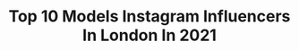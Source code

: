 ---
title: Top 10 Models Instagram Influencers In London In 2021
description: >-
  Find top models Instagram influencers in London in 2021. Most popular hashtags: #model #mood #ootd.
platform: Instagram
hits: 723
text_top: Analyze the most popular Instagram influencers on inBeat.
text_bottom: Our platform holds 723 Instagram influencers like this in London, United Kingdom for you to work with.
profiles:
  - username: "joachimgerngross3"
    fullname: >-
      Joachim Gerngroß
    bio: >-
      Model Based in London and Berlin All Images under copyright SMB Models Berlin Profile Models London Hourra Models Marseille Nice Lyon Emily Models
    location: "United Kingdom"
    followers: 28163
    engagement: 446
    commentsToLikes: 0.059486
    id: ckaowzs0lb4e60i78f57rb1l2
    verified: false
    hashtags: "#bearded, #handsomeguy, #manwithbeard, #silverbeard"
  - username: "kyratavernier"
    fullname: >-
      KYRA-JADE ♉︎
    bio: >-
      22 • 🇩🇲🇬🇧 • LDN📍• @kyratfit The Hive Models London | The Mgmt Sydney | Muse Models New York | Ice Genetics Cape Town
    location: "United Kingdom"
    followers: 20043
    engagement: 344
    commentsToLikes: 0.084606
    id: ck5he9zi2ru2z0i11tmjsp5bo
    verified: false
    hashtags: "#blacklivesmatter, #georgefloyd, #blackouttuesday, #ripgeorgefloyd"
  - username: "xanamarlenex"
    fullname: >-
      ANA MARLENE
    bio: >-
      fashion designer & model | london | 🇵🇹🇸🇹 mgmt- @representlondonpr founder | creative director of @visionbya & @jechcier_ bookings- dm or email
    location: "United Kingdom"
    followers: 10126
    engagement: 1092
    commentsToLikes: 0.047097
    id: ck14kd8dloy9x0i19iws364nm
    verified: false
    hashtags: "#pltbabe, #explorepage, #explore, #katchme"
  - username: "iamsapra"
    fullname: >-
      Raja Sapra
    bio: >-
      content creator + model London, UK 🇬🇧 @thevictoriansinghs iamsapra@hotmail.com
    location: "United Kingdom"
    followers: 15869
    engagement: 523
    commentsToLikes: 0.061871
    id: ck5zvd0133zxl0i14r633v0d0
    verified: false
    hashtags: "#ad, #iamsapra, #imwearingri, #burtonmenswear"
  - username: "hannahmurre11"
    fullname: >-
      Hannah Murrell 🌙✨
    bio: >-
      Elite | LA, Miami. W Models | London Viviens | Melbourne. The Face | Mexico • Yoga & ecstatic dance💃🏽- @lalunayoga_
    location: "United Kingdom"
    followers: 85383
    engagement: 272
    commentsToLikes: 0.027128
    id: ck14hig5hagy80i19bp5fcfwz
    verified: false
    hashtags: "#hulahoop, #alohaschicas, #makeup, #lingerie"
  - username: "dashanikonovaa"
    fullname: >-
      Daria
    bio: >-
      MA @iconic_mgmt (Bookings @ingonolden) NY @womenmanagementny Paris @premium_models London @models1 Milan @monster_mgmt
    location: "United Kingdom"
    followers: 18929
    engagement: 522
    commentsToLikes: 0.022816
    id: ck5hn2ub2n3qt0i11z6k2hi3e
    verified: false
    hashtags: "#polaroids"
  - username: "monamiepics"
    fullname: >-
      𝔸𝕞𝕚𝕖❣️
    bio: >-
      😴 WILL BE BACK SOON Internationally Published Model London/Essex 🇬🇧 ✍🏻@valkyriemodels @buzz_talent_ ♾ @infinityports DM for rates & enquiries 📩
    location: "United Kingdom"
    followers: 2704
    engagement: 993
    commentsToLikes: 0.132985
    id: ck8syqq74ln6g0j786k7xvbsp
    verified: false
    hashtags: "#collectivetrend, #creativecontentbuilders, #bridalshoot, #wedding"
  - username: "zuzana.kushnirukova"
    fullname: >-
      zuzu🦋
    bio: >-
      ma @crush.models london @milkmodelmanagement
    location: "United Kingdom"
    followers: 11021
    engagement: 830
    commentsToLikes: 0.011909
    id: ck0w2v235qax80i19kcqrkv2j
    verified: false
    hashtags: "#ginger, #blueeyes, #gingerhair, #freckles"
  - username: "kiirrajones"
    fullname: >-
      Kirra Jones
    bio: >-
      Made in Aus - Living In London ⭐️ • NEVS MODELS LONDON • For bookings : Lindsey@nevs.co.uk
    location: "United Kingdom"
    followers: 17513
    engagement: 235
    commentsToLikes: 0.040144
    id: ck0ucbikggh2o0i19q9jraqk5
    verified: false
    hashtags: "#model, #picoftheday, #fashion, #body"
  - username: "lilliebernie"
    fullname: >-
      Lillie B
    bio: >-
      Artist & Model - London ART⚡️ @lilliebeeee BRAND INQUIRIES ✨Lillie@inspomanagement.co.uk ART INQUIRIES ✨studio@lilliebernie.com
    location: "United Kingdom"
    followers: 21527
    engagement: 134
    commentsToLikes: 0.048179
    id: ck6u1dkcxl3kn0j71x4mrl6uy
    verified: false
    hashtags: ""
---